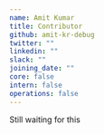 ```yaml
---
name: Amit Kumar
title: Contributor
github: amit-kr-debug
twitter: ""
linkedin: ""
slack: ""
joining_date: ""
core: false
intern: false
operations: false
---
```


Still waiting for this
